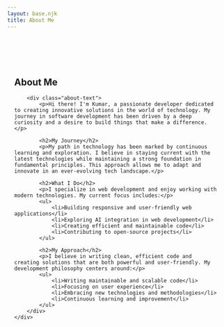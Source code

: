 ```yaml
---
layout: base.njk
title: About Me
---
```


<section class="about-section">
    <div class="about-content">
        <h1>About Me</h1>
        
        <div class="about-text">
            <p>Hi there! I'm Kumar, a passionate developer dedicated to creating innovative solutions in the world of technology. My journey in software development has been driven by a deep curiosity and a desire to build things that make a difference.</p>

            <h2>My Journey</h2>
            <p>My path in technology has been marked by continuous learning and exploration. I believe in staying current with the latest technologies while maintaining a strong foundation in fundamental principles. This approach allows me to adapt and innovate in an ever-evolving tech landscape.</p>

            <h2>What I Do</h2>
            <p>I specialize in web development and enjoy working with modern technologies. My current focus includes:</p>
            <ul>
                <li>Building responsive and user-friendly web applications</li>
                <li>Exploring AI integration in web development</li>
                <li>Creating efficient and maintainable code</li>
                <li>Contributing to open-source projects</li>
            </ul>

            <h2>My Approach</h2>
            <p>I believe in writing clean, efficient code and creating solutions that are both powerful and user-friendly. My development philosophy centers around:</p>
            <ul>
                <li>Writing maintainable and scalable code</li>
                <li>Focusing on user experience</li>
                <li>Embracing new technologies and methodologies</li>
                <li>Continuous learning and improvement</li>
            </ul>
        </div>
    </div>
</section>

<style>
    .about-section {
        padding: 4rem 0;
    }

    .about-content {
        max-width: 800px;
        margin: 0 auto;
        padding: 0 1rem;
    }

    .about-text {
        margin-top: 2rem;
    }

    .about-text h2 {
        margin: 2rem 0 1rem;
        color: var(--primary-color);
    }

    .about-text p {
        margin-bottom: 1.5rem;
        line-height: 1.6;
    }

    .about-text ul {
        margin: 1rem 0;
        padding-left: 1.5rem;
    }

    .about-text li {
        margin-bottom: 0.5rem;
        line-height: 1.6;
    }

    @media (max-width: 768px) {
        .about-section {
            padding: 2rem 0;
        }
    }
</style> 